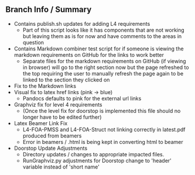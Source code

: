 ## Branch Info / Summary
- Contains publish.sh updates for adding L4 requirements
  - Part of this script looks like it has components that are not working but leaving them as is for now and have comments to the areas in question
- Contains Markdown combiner test script for if someone is viewing the markdown requirements on GitHub for the links to work better
  - Separate files for the markdown requirements on GitHub (if viewing in browser) will go to the right section now but the page refreshed to the top requiring the user to manually refresh the page again to be linked to the section they clicked on
- Fix to the Markdown links
- Visual fix to latex href links (pink -> blue)
  - Pandocs defaults to pink for the external url links
- Graphviz fix for level 4 requirements
  - (Once the level fix for doorstop is implemented this file should no longer have to be edited further)
- Latex Beamer Link Fix
  - L4-FOA-PMSS and L4-FOA-Struct not linking correctly in latest.pdf produced from beamers
  - Error in beamers / .html is being kept in converting html to beamer  
- Doorstop Update Adjustments
  - Directory updates / changes to appropriate impacted files.
  - RunGraphviz.py adjustments for Doorstop change to 'header' variable instead of 'short name'
